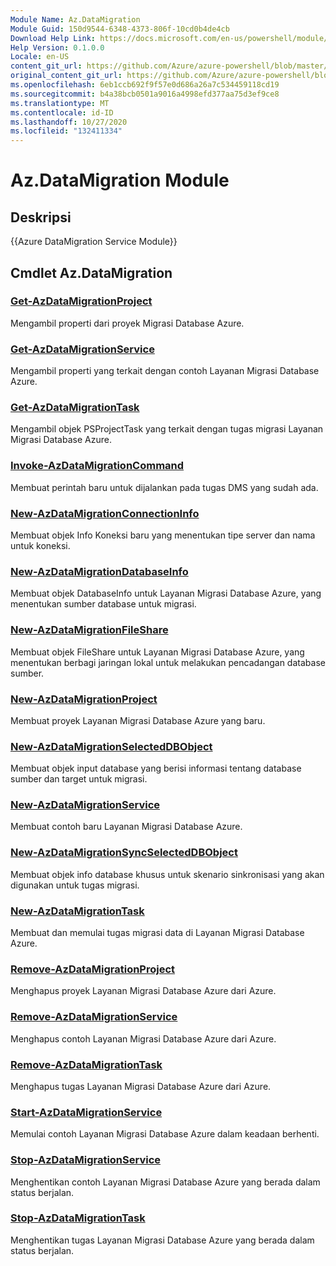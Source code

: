```yaml
---
Module Name: Az.DataMigration
Module Guid: 150d9544-6348-4373-806f-10cd0b4de4cb
Download Help Link: https://docs.microsoft.com/en-us/powershell/module/az.datamigration
Help Version: 0.1.0.0
Locale: en-US
content_git_url: https://github.com/Azure/azure-powershell/blob/master/src/DataMigration/DataMigration/help/Az.DataMigration.md
original_content_git_url: https://github.com/Azure/azure-powershell/blob/master/src/DataMigration/DataMigration/help/Az.DataMigration.md
ms.openlocfilehash: 6eb1ccb692f9f57e0d686a26a7c534459118cd19
ms.sourcegitcommit: b4a38bcb0501a9016a4998efd377aa75d3ef9ce8
ms.translationtype: MT
ms.contentlocale: id-ID
ms.lasthandoff: 10/27/2020
ms.locfileid: "132411334"
---
```

# Az.DataMigration Module
## Deskripsi
{{Azure DataMigration Service Module}}

## Cmdlet Az.DataMigration
### [Get-AzDataMigrationProject](Get-AzDataMigrationProject.md)
Mengambil properti dari proyek Migrasi Database Azure.

### [Get-AzDataMigrationService](Get-AzDataMigrationService.md)
Mengambil properti yang terkait dengan contoh Layanan Migrasi Database Azure. 

### [Get-AzDataMigrationTask](Get-AzDataMigrationTask.md)
Mengambil objek PSProjectTask yang terkait dengan tugas migrasi Layanan Migrasi Database Azure.

### [Invoke-AzDataMigrationCommand](Invoke-AzDataMigrationCommand.md)
Membuat perintah baru untuk dijalankan pada tugas DMS yang sudah ada.

### [New-AzDataMigrationConnectionInfo](New-AzDataMigrationConnectionInfo.md)
Membuat objek Info Koneksi baru yang menentukan tipe server dan nama untuk koneksi.

### [New-AzDataMigrationDatabaseInfo](New-AzDataMigrationDatabaseInfo.md)
Membuat objek DatabaseInfo untuk Layanan Migrasi Database Azure, yang menentukan sumber database untuk migrasi.

### [New-AzDataMigrationFileShare](New-AzDataMigrationFileShare.md)
Membuat objek FileShare untuk Layanan Migrasi Database Azure, yang menentukan berbagi jaringan lokal untuk melakukan pencadangan database sumber.

### [New-AzDataMigrationProject](New-AzDataMigrationProject.md)
Membuat proyek Layanan Migrasi Database Azure yang baru.

### [New-AzDataMigrationSelectedDBObject](New-AzDataMigrationSelectedDBObject.md)
Membuat objek input database yang berisi informasi tentang database sumber dan target untuk migrasi.

### [New-AzDataMigrationService](New-AzDataMigrationService.md)
Membuat contoh baru Layanan Migrasi Database Azure.

### [New-AzDataMigrationSyncSelectedDBObject](New-AzDataMigrationSyncSelectedDBObject.md)
Membuat objek info database khusus untuk skenario sinkronisasi yang akan digunakan untuk tugas migrasi.

### [New-AzDataMigrationTask](New-AzDataMigrationTask.md)
Membuat dan memulai tugas migrasi data di Layanan Migrasi Database Azure.

### [Remove-AzDataMigrationProject](Remove-AzDataMigrationProject.md)
Menghapus proyek Layanan Migrasi Database Azure dari Azure.

### [Remove-AzDataMigrationService](Remove-AzDataMigrationService.md)
Menghapus contoh Layanan Migrasi Database Azure dari Azure.

### [Remove-AzDataMigrationTask](Remove-AzDataMigrationTask.md)
Menghapus tugas Layanan Migrasi Database Azure dari Azure.

### [Start-AzDataMigrationService](Start-AzDataMigrationService.md)
Memulai contoh Layanan Migrasi Database Azure dalam keadaan berhenti. 

### [Stop-AzDataMigrationService](Stop-AzDataMigrationService.md)
Menghentikan contoh Layanan Migrasi Database Azure yang berada dalam status berjalan.

### [Stop-AzDataMigrationTask](Stop-AzDataMigrationTask.md)
Menghentikan tugas Layanan Migrasi Database Azure yang berada dalam status berjalan.

